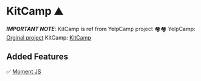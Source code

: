 # KitCamp ⛰

**_IMPORTANT NOTE_**: KitCamp is ref from YelpCamp project 🏘🏘
YelpCamp:
[Orginal project](https://github.com/nax3t/webdevbootcamp/)
KitCamp:
[KitCamp](https://kitcamp-kitravee.herokuapp.com/)

## Added Features

✅ [Moment JS](http://webdev.slides.com/nax3t/yelpcamp-refactor-moment#/10)
